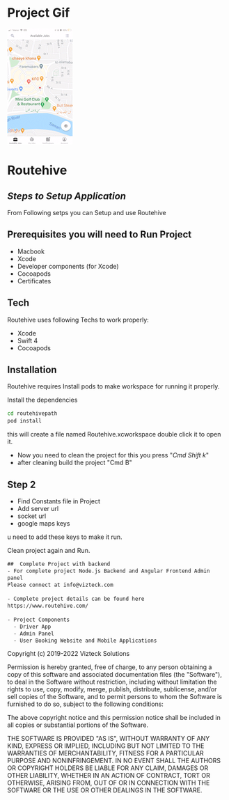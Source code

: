 # Project Gif

![myfile](https://github.com/VizteckSolutions/route-hive/blob/master/RPReplay_Final1642483727_AdobeCreativeCloudExpress.gif)

# Routehive
## _Steps to Setup Application_
From Following setps you can Setup and use Routehive 

## Prerequisites you will need to Run Project 
- Macbook
- Xcode 
- Developer components (for Xcode)
- Cocoapods 
- Certificates 

## Tech

Routehive uses following  Techs to work properly:

- Xcode
- Swift 4
- Cocoapods

## Installation

Routehive requires Install pods to make workspace for running it properly.

Install the dependencies 

```sh
cd routehivepath
pod install
```
this will create a file named Routehive.xcworkspace double click it to open it.
- Now you need to clean the project for this you press "_*Cmd Shift k*_"
- after cleaning build the project  "Cmd B"

## Step 2 

- Find Constants file in Project 
- Add server url 
- socket url 
- google maps keys

u need to add these keys to make it run.

Clean project again and Run. 

```
##  Complete Project with backend
- For complete project Node.js Backend and Angular Frontend Admin panel 
Please connect at info@vizteck.com

- Complete project details can be found here https://www.routehive.com/

- Project Components
  - Driver App
  - Admin Panel
  - User Booking Website and Mobile Applications
```


Copyright (c) 2019-2022 Vizteck Solutions

Permission is hereby granted, free of charge, to any person obtaining
a copy of this software and associated documentation files (the
"Software"), to deal in the Software without restriction, including
without limitation the rights to use, copy, modify, merge, publish,
distribute, sublicense, and/or sell copies of the Software, and to
permit persons to whom the Software is furnished to do so, subject to
the following conditions:

The above copyright notice and this permission notice shall be
included in all copies or substantial portions of the Software.

THE SOFTWARE IS PROVIDED "AS IS", WITHOUT WARRANTY OF ANY KIND,
EXPRESS OR IMPLIED, INCLUDING BUT NOT LIMITED TO THE WARRANTIES OF
MERCHANTABILITY, FITNESS FOR A PARTICULAR PURPOSE AND
NONINFRINGEMENT. IN NO EVENT SHALL THE AUTHORS OR COPYRIGHT HOLDERS BE
LIABLE FOR ANY CLAIM, DAMAGES OR OTHER LIABILITY, WHETHER IN AN ACTION
OF CONTRACT, TORT OR OTHERWISE, ARISING FROM, OUT OF OR IN CONNECTION
WITH THE SOFTWARE OR THE USE OR OTHER DEALINGS IN THE SOFTWARE.


